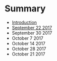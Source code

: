 # Summary

* [Introduction](README.md)
* [September 22 2017 ](september-22-2017.md)
* September 30 2017
* October 7 2017
* October 14 2017
* October 28 2017
* October 21 2017



